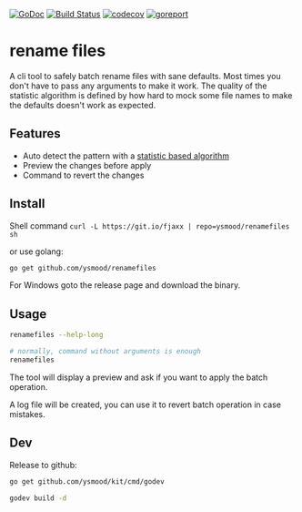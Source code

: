 [![GoDoc](https://godoc.org/github.com/ysmood/renamefiles?status.svg)](http://godoc.org/github.com/ysmood/renamefiles)
[![Build Status](https://travis-ci.org/ysmood/renamefiles.svg?branch=master)](https://travis-ci.org/ysmood/renamefiles)
[![codecov](https://codecov.io/gh/ysmood/renamefiles/branch/master/graph/badge.svg)](https://codecov.io/gh/ysmood/renamefiles)
[![goreport](https://goreportcard.com/badge/github.com/ysmood/renamefiles)](https://goreportcard.com/report/github.com/ysmood/renamefiles)

# rename files

A cli tool to safely batch rename files with sane defaults. Most times you don't have to pass any arguments to make it work.
The quality of the statistic algorithm is defined by how hard to mock some file names to make the defaults doesn't work as expected.

## Features

- Auto detect the pattern with a [statistic based algorithm](lib/auto_pattern.go)
- Preview the changes before apply
- Command to revert the changes

## Install

Shell command `curl -L https://git.io/fjaxx | repo=ysmood/renamefiles sh`

or use golang:

```bash
go get github.com/ysmood/renamefiles
```

For Windows goto the release page and download the binary.

## Usage

```bash
renamefiles --help-long

# normally, command without arguments is enough
renamefiles
```

The tool will display a preview and ask if you want to apply the batch operation.

A log file will be created, you can use it to revert batch operation in case mistakes.

## Dev

Release to github:

```bash
go get github.com/ysmood/kit/cmd/godev

godev build -d
```
